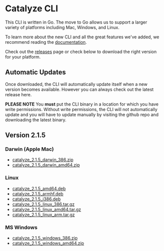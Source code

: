 # Catalyze CLI

This CLI is written in Go. The move to Go allows us to support a larger variety of platforms including Mac, Windows, and Linux.

To learn more about the new CLI and all the great features we've added, we recommend reading the [documentation](https://github.com/catalyzeio/cli/blob/master/Docs.md).

Check out the [releases](https://github.com/catalyzeio/cli/releases) page or check below to download the right version for your platform.

## Automatic Updates

Once downloaded, the CLI will automatically update itself when a new version becomes available. However you can always check out the latest release here.

**PLEASE NOTE** You **must** put the CLI binary in a location for which you have write permissions. Without write permissions, the CLI will not automatically update and you will have to update manually by visiting the github repo and downloading the latest binary.

## Version 2.1.5

### Darwin (Apple Mac)

 * [catalyze\_2.1.5\_darwin\_386.zip](https://github.com/catalyzeio/cli/releases/download/2.1.5/catalyze_2.1.5_darwin_386.zip)
 * [catalyze\_2.1.5\_darwin\_amd64.zip](https://github.com/catalyzeio/cli/releases/download/2.1.5/catalyze_2.1.5_darwin_amd64.zip)

### Linux

 * [catalyze\_2.1.5\_amd64.deb](https://github.com/catalyzeio/cli/releases/download/2.1.5/catalyze_2.1.5_amd64.deb)
 * [catalyze\_2.1.5\_armhf.deb](https://github.com/catalyzeio/cli/releases/download/2.1.5/catalyze_2.1.5_armhf.deb)
 * [catalyze\_2.1.5\_i386.deb](https://github.com/catalyzeio/cli/releases/download/2.1.5/catalyze_2.1.5_i386.deb)
 * [catalyze\_2.1.5\_linux\_386.tar.gz](https://github.com/catalyzeio/cli/releases/download/2.1.5/catalyze_2.1.5_linux_386.tar.gz)
 * [catalyze\_2.1.5\_linux\_amd64.tar.gz](https://github.com/catalyzeio/cli/releases/download/2.1.5/catalyze_2.1.5_linux_amd64.tar.gz)
 * [catalyze\_2.1.5\_linux\_arm.tar.gz](https://github.com/catalyzeio/cli/releases/download/2.1.5/catalyze_2.1.5_linux_arm.tar.gz)

### MS Windows

 * [catalyze\_2.1.5\_windows\_386.zip](https://github.com/catalyzeio/cli/releases/download/2.1.5/catalyze_2.1.5_windows_386.zip)
 * [catalyze\_2.1.5\_windows\_amd64.zip](https://github.com/catalyzeio/cli/releases/download/2.1.5/catalyze_2.1.5_windows_amd64.zip)
